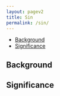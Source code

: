 ```yaml
---
layout: pagev2
title: Sin
permalink: /sin/
---
```

- [Background](#background)
- [Significance](#significance)

## Background

## Significance
